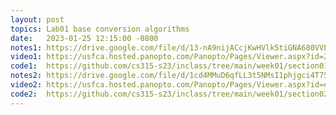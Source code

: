 ```yaml
---
layout: post
topics: Lab01 base conversion algorithms
date:   2023-01-25 12:15:00 -0800
notes1: https://drive.google.com/file/d/13-nA9nijACcjKwHVlk5tiGNA680VVLLv/view?usp=share_link
video1: https://usfca.hosted.panopto.com/Panopto/Pages/Viewer.aspx?id=2391bab5-7534-4d0f-bf4f-af93011d301f
code1:  https://github.com/cs315-s23/inclass/tree/main/week01/section01
notes2: https://drive.google.com/file/d/1cd4MMuD6qfLL3t5NMsI1phjgci4T751H/view?usp=share_link
video2: https://usfca.hosted.panopto.com/Panopto/Pages/Viewer.aspx?id=efaf0cc2-e283-4fb8-9ba3-af93011ccfe7 
code2:  https://github.com/cs315-s23/inclass/tree/main/week01/section02
---
```


